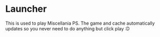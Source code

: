# Launcher
This is used to play Miscellania PS. The game and cache automatically updates so you never need to do anything but click play :D
